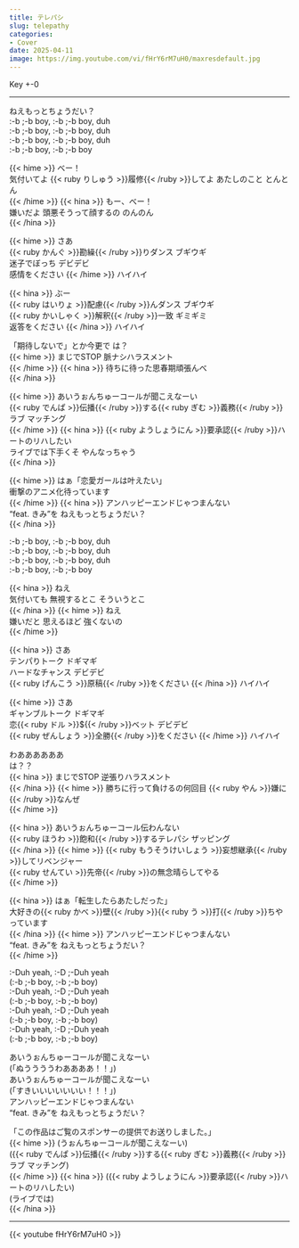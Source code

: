 ```yaml
---
title: テレパシ
slug: telepathy
categories:
- Cover
date: 2025-04-11
image: https://img.youtube.com/vi/fHrY6rM7uH0/maxresdefault.jpg
---
```


Key +-0

---

ねえもっとちょうだい？  
:-b ;-b boy, :-b ;-b boy, duh  
:-b ;-b boy, :-b ;-b boy, duh  
:-b ;-b boy, :-b ;-b boy, duh  
:-b ;-b boy, :-b ;-b boy  

{{< hime >}}
べー！  
気付いてよ {{< ruby りしゅう >}}履修{{< /ruby >}}してよ あたしのこと とんとん  
{{< /hime >}}
{{< hina >}}
もー、べー！  
嫌いだよ 頭悪そうって顔するの のんのん  
{{< /hina >}}

{{< hime >}}
さあ  
{{< ruby かんぐ >}}勘繰{{< /ruby >}}りダンス ブギウギ  
迷子でぼっち デビデビ  
感情をください 
{{< /hime >}}
ハイハイ  

{{< hina >}}
ぶー  
{{< ruby はいりょ >}}配慮{{< /ruby >}}んダンス ブギウギ  
{{< ruby かいしゃく >}}解釈{{< /ruby >}}一致 ギミギミ  
返答をください 
{{< /hina >}}
ハイハイ  

「期待しないで」とか今更で は？  
{{< hime >}}
まじでSTOP 脈ナシハラスメント  
{{< /hime >}}
{{< hina >}}
待ちに待った思春期頑張んべ  
{{< /hina >}}

{{< hime >}}
あいうぉんちゅーコールが聞こえなーい  
{{< ruby でんぱ >}}伝播{{< /ruby >}}する{{< ruby ぎむ >}}義務{{< /ruby >}}ラブ マッチング  
{{< /hime >}}
{{< hina >}}
{{< ruby ようしょうにん >}}要承認{{< /ruby >}}ハートのリハしたい  
ライブでは下手くそ やんなっちゃう  
{{< /hina >}}

{{< hime >}}
はぁ「恋愛ガールは叶えたい」  
衝撃のアニメ化待っています  
{{< /hime >}}
{{< hina >}}
アンハッピーエンドじゃつまんない  
“feat. きみ”を ねえもっとちょうだい？  
{{< /hina >}}

:-b ;-b boy, :-b ;-b boy, duh  
:-b ;-b boy, :-b ;-b boy, duh  
:-b ;-b boy, :-b ;-b boy, duh  
:-b ;-b boy, :-b ;-b boy  

{{< hina >}}
ねえ  
気付いても 無視するとこ そういうとこ  
{{< /hina >}}
{{< hime >}}
ねえ  
嫌いだと 思えるほど 強くないの  
{{< /hime >}}

{{< hina >}}
さあ  
テンパりトーク ドギマギ  
ハードなチャンス デビデビ  
{{< ruby げんこう >}}原稿{{< /ruby >}}をください 
{{< /hina >}}
ハイハイ  

{{< hime >}}
さあ  
ギャンブルトーク ドギマギ  
恋{{< ruby ドル >}}${{< /ruby >}}ベット デビデビ  
{{< ruby ぜんしょう >}}全勝{{< /ruby >}}をください 
{{< /hime >}}
ハイハイ  

わああああああ  
は？？  
{{< hina >}}
まじでSTOP 逆張りハラスメント  
{{< /hina >}}
{{< hime >}}
勝ちに行って負けるの何回目 {{< ruby やん >}}嫌に{{< /ruby >}}なんぜ  
{{< /hime >}}

{{< hina >}}
あいうぉんちゅーコール伝わんない  
{{< ruby ほうわ >}}飽和{{< /ruby >}}するテレパシ ザッピング  
{{< /hina >}}
{{< hime >}}
{{< ruby もうそうけいしょう >}}妄想継承{{< /ruby >}}してリベンジャー  
{{< ruby せんてい >}}先帝{{< /ruby >}}の無念晴らしてやる  
{{< /hime >}}

{{< hina >}}
はぁ「転生したらあたしだった」  
大好きの{{< ruby かべ >}}壁{{< /ruby >}}{{< ruby う >}}打{{< /ruby >}}ちやっています  
{{< /hina >}}
{{< hime >}}
アンハッピーエンドじゃつまんない  
“feat. きみ”を ねえもっとちょうだい？  
{{< /hime >}}

:-Duh yeah, :-D ;-Duh yeah  
(:-b ;-b boy, :-b ;-b boy)  
:-Duh yeah, :-D ;-Duh yeah  
(:-b ;-b boy, :-b ;-b boy)  
:-Duh yeah, :-D ;-Duh yeah  
(:-b ;-b boy, :-b ;-b boy)  
:-Duh yeah, :-D ;-Duh yeah  
(:-b ;-b boy, :-b ;-b boy)  

あいうぉんちゅーコールが聞こえなーい  
(「ぬううううわああああ！！」)  
あいうぉんちゅーコールが聞こえなーい  
(「すきいいいいいいい！！！」)  
アンハッピーエンドじゃつまんない  
“feat. きみ”を ねえもっとちょうだい？  

「この作品はご覧のスポンサーの提供でお送りしました。」  
{{< hime >}}
(うぉんちゅーコールが聞こえなーい)  
({{< ruby でんぱ >}}伝播{{< /ruby >}}する{{< ruby ぎむ >}}義務{{< /ruby >}}ラブ マッチング)  
{{< /hime >}}
{{< hina >}}
({{< ruby ようしょうにん >}}要承認{{< /ruby >}}ハートのリハしたい)  
(ライブでは)  
{{< /hina >}}

---

{{< youtube fHrY6rM7uH0 >}}